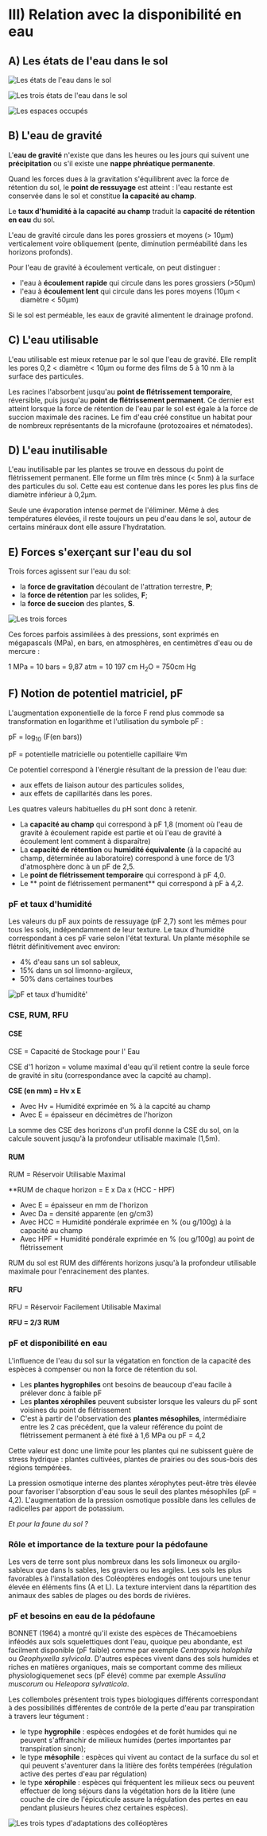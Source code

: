 
# III) Relation avec la disponibilité en eau

## A) Les états de l'eau dans le sol

![Les états de l'eau dans le sol](Images/eaudanslesol.JPG)

![Les trois états de l'eau dans le sol](Images/etateau.JPG)

![Les espaces occupés](Images/espaces.JPG)

## B) L'eau de gravité

L'**eau de gravité** n'existe que dans les heures ou les jours qui suivent une **précipitation** ou s'il existe une **nappe phréatique permanente**.

Quand les forces dues à la gravitation s'équilibrent avec la force de rétention du sol, le **point de ressuyage** est atteint : l'eau restante est conservée dans le sol et constitue **la capacité au champ**.

Le **taux d'humidité à la capacité au champ** traduit la **capacité de rétention en eau** du sol.

L'eau de gravité circule dans les pores grossiers et moyens (> 10µm) verticalement voire obliquement (pente, diminution perméabilité dans les horizons profonds).

Pour l'eau de gravité à écoulement verticale, on peut distinguer :

* l'eau à **écoulement rapide** qui circule dans les pores grossiers (>50µm)
* l'eau à **écoulement lent** qui circule dans les pores moyens (10µm < diamètre < 50µm)

Si le sol est perméable, les eaux de gravité alimentent le drainage profond.

## C) L'eau utilisable 

L'eau utilisable est mieux retenue par le sol que l'eau de gravité. Elle remplit les pores 0,2 < diamètre < 10µm ou forme des films de 5 à 10 nm à la surface des particules.

Les racines l'absorbent jusqu'au **point de flétrissement temporaire**, réversible, puis jusqu'au **point de flétrissement permanent**. Ce dernier est atteint lorsque la force de rétention de l'eau par le sol est égale à la force de succion maximale des racines. Le fim d'eau créé constitue un habitat pour de nombreux représentants de la microfaune (protozoaires et nématodes).

## D) L'eau inutilisable

L'eau inutilisable par les plantes se trouve en dessous du point de flétrissement permanent. Elle forme un film très mince (< 5nm) à la surface des particules du sol. Cette eau est contenue dans les pores les plus fins de diamètre inférieur à 0,2µm.

Seule une évaporation intense permet de l'éliminer. Même à des températures élevées, il reste toujours un peu d'eau dans le sol, autour de certains minéraux dont elle assure l'hydratation.

## E) Forces s'exerçant sur l'eau du sol

Trois forces agissent sur l'eau du sol:

* la **force de gravitation** découlant de l'attration terrestre, **P**;
* la **force de rétention** par les solides, **F**;
* la **force de succion** des plantes, **S**.

![Les trois forces](Images/fig.JPG)

Ces forces parfois assimilées à des pressions, sont exprimés en mégapascals (MPa), en bars, en atmosphères, en centimètres d'eau ou de mercure :

1 MPa = 10 bars = 9,87 atm = 10 197 cm H<sub>2</sub>O = 750cm Hg

## F) Notion de potentiel matriciel, pF

L'augmentation exponentielle de la force F rend plus commode sa transformation en logarithme et l'utilisation du symbole pF :

pF = log<sub>10</sub> (F(en bars))

pF = potentielle matricielle ou potentielle capillaire Ψm

Ce potentiel correspond à l'énergie résultant de la pression de l'eau due:

* aux effets de liaison autour des particules solides, 
* aux effets de capillarités dans les pores.

Les quatres valeurs habituelles du pH sont donc à retenir.

* La **capacité au champ** qui correspond à pF 1,8 (moment où l'eau de gravité à écoulement rapide est partie et où l'eau de gravité à écoulement lent comment à disparaître)
* La **capacité de rétention** ou **humidité équivalente** (à la capacité au champ, déterminée au laboratoire) correspond à une force de 1/3 d'atmosphère donc à un pF de 2,5.
* Le **point de flétrissement temporaire** qui correspond à pF 4,0.
* Le ** point de flétrissement permanent** qui correspond à pF à 4,2.

### pF et taux d'humidité

Les valeurs du pF aux points de ressuyage (pF 2,7) sont les mêmes pour tous les sols, indépendamment de leur texture. Le taux d'humidité correspondant à ces pF varie selon l'état textural. Un plante mésophile se flétrit définitivement avec environ:

* 4% d'eau sans un sol sableux,
* 15% dans un sol limonno-argileux,
* 50% dans certaines tourbes

![pF et taux d'humidité'](Images/pFtauxd'humidite.JPG)

### CSE, RUM, RFU

#### CSE 

CSE = Capacité de Stockage pour l' Eau

CSE d'1 horizon = volume maximal d'eau qu'il retient contre la seule force de gravité in situ (correspondance avec la capcité au champ).

**CSE (en mm) = Hv x E**

* Avec Hv = Humidité exprimée en % à la capcité au champ
* Avec E = épaisseur en décimètres de l'horizon

La somme des CSE des horizons d'un profil donne la CSE du sol, on la calcule souvent jusqu'à la profondeur utilisable maximale (1,5m).

#### RUM

RUM = Réservoir Utilisable Maximal

**RUM de chaque horizon = E x Da x (HCC - HPF)

* Avec E = épaisseur en mm de l'horizon
* Avec Da = densité apparente (en g/cm3)
* Avec HCC = Humidité pondérale exprimée en % (ou g/100g) à la capacité au champ
* Avec HPF = Humidité pondérale exprimée en % (ou g/100g) au point de flétrissement

RUM du sol est RUM des différents horizons jusqu'à la profondeur utilisable maximale pour l'enracinement des plantes.

#### RFU

RFU = Réservoir Facilement Utilisable Maximal

**RFU = 2/3 RUM**

### pF et disponibilité en eau

L'influence de l'eau du sol sur la végatation en fonction de la capacité des espèces à compenser ou non la force de rétention du sol. 

* Les **plantes hygrophiles** ont besoins de beaucoup d'eau facile à prélever donc à faible pF
* Les **plantes xérophiles** peuvent subsister lorsque les valeurs du pF sont voisines du point de flétrissement 
* C'est à partir de l'observation des **plantes mésophiles**, intermédiaire entre les 2 cas précédent, que la valeur référence du point de flétrissement permanent à été fixé à 1,6 MPa ou pF = 4,2

Cette valeur est donc une limite pour les plantes qui ne subissent guère de stress hydrique : plantes cultivées, plantes de prairies ou des sous-bois des régions tempérées.

La pression osmotique interne des plantes xérophytes peut-être très élevée pour favoriser l'absorption d'eau sous le seuil des plantes mésophiles (pF = 4,2). L'augmentation de la pression osmotique possible dans les cellules de radicelles par apport de potassium.

*Et pour la faune du sol ?*

### Rôle et importance de la texture pour la pédofaune

Les vers de terre sont plus nombreux dans les sols limoneux ou argilo-sableux que dans ls sables, les graviers ou les argiles. Les sols les plus favorables à l'installation des Coléoptères endogés ont toujours une tenur élevée en éléments fins (A et L). La texture intervient dans la répartition des animaux des sables de plages ou des bords de rivières.

### pF et besoins en eau de la pédofaune

BONNET (1964) a montré qu'il existe des espèces de Thécamoebiens inféodés aux sols squelettiques dont l'eau, quoique peu abondante, est facilment disponible (pF faible) comme par exemple *Centropyxis halophila* ou *Geophyxella sylvicola*. D'autres espèces vivent dans des sols humides et riches en matières organiques, mais se comportant comme des milieux physiologiquemenet secs (pF élevé) comme par exemple *Assulina muscorum* ou *Heleopora sylvaticola*.

Les collemboles présentent trois types biologiques différents correspondant à des possibilités différentes de contrôle de la perte d'eau par transpiration à travers leur tégument :


* le type **hygrophile** : espèces endogées et de forêt humides qui ne peuvent s'affranchir de milieux humides (pertes importantes par transpiration sinon);
* le type **mésophile** : espèces qui vivent au contact de la surface du sol et qui peuvent s'aventurer dans la litière des forêts tempérées (régulation active des pertes d'eau par régulation)
* le type **xérophile** : espèces qui fréquentent les milieux secs ou peuvent effectuer de long séjours dans la végétation hors de la litière (une couche de cire de l'épicuticule assure la régulation des pertes en eau pendant plusieurs heures chez certaines espèces).

![Les trois types d'adaptations des colléoptères](Images/coleopteres.JPG)

